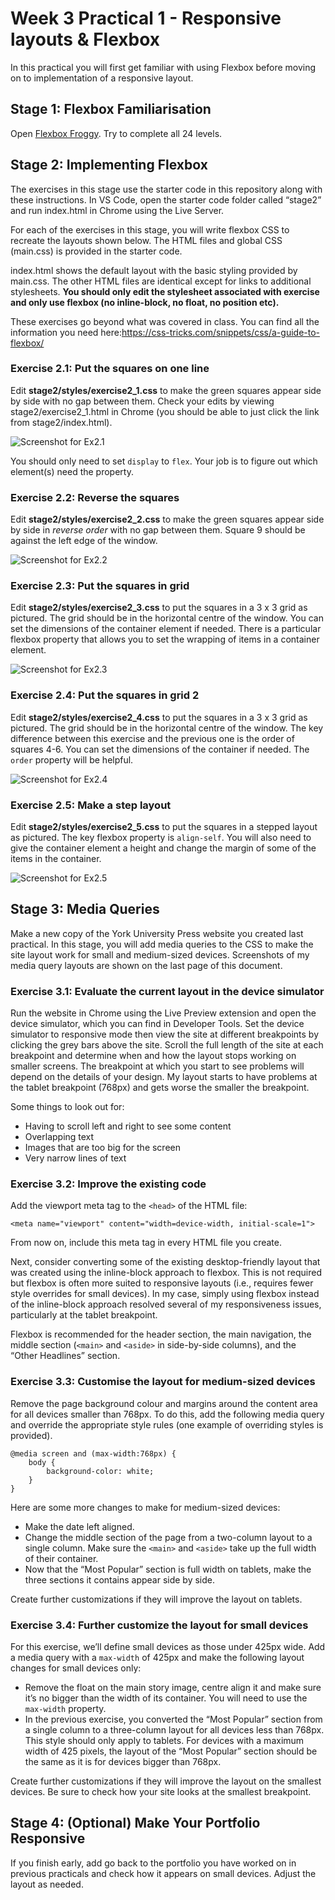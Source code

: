 # Week 3 Practical 1 - Responsive layouts & Flexbox

In this practical you will first get familiar with using Flexbox before moving on to implementation of a responsive layout.

## Stage 1: Flexbox Familiarisation 
Open [Flexbox Froggy](http://flexboxfroggy.com/). Try to complete all 24 levels.

## Stage 2: Implementing Flexbox

The exercises in this stage use the starter code in this repository along with these instructions. In VS Code, open the starter code folder called “stage2” and run index.html in Chrome using the Live Server.

For each of the exercises in this stage, you will write flexbox CSS to recreate the layouts shown below. The HTML files and global CSS (main.css) is provided in the starter code. 

index.html shows the default layout with the basic styling provided by main.css. The other HTML files are identical except for links to additional stylesheets. **You should only edit the stylesheet associated with exercise and only use flexbox (no inline-block, no float, no position etc).**

These exercises go beyond what was covered in class. You can find all the information you need here:[https://css-tricks.com/snippets/css/a-guide-to-flexbox/ ](https://css-tricks.com/snippets/css/a-guide-to-flexbox/ )

### Exercise 2.1: Put the squares on one line
Edit **stage2/styles/exercise2_1.css** to make the green squares appear side by side with no gap between them. 
Check your edits by viewing stage2/exercise2_1.html in Chrome (you should be able to just click the link from stage2/index.html).

![Screenshot for Ex2.1](https://github.com/IM-WADD/Week3Practical1/assets/5978932/7dde3a22-f39c-4ef5-8024-ac7f1c55116d)

You should only need to set `display` to `flex`. Your job is to figure out which element(s) need the property.

### Exercise 2.2: Reverse the squares
Edit **stage2/styles/exercise2_2.css** to make the green squares appear side by side in _reverse order_ with no gap between them. Square 9 should be against the left edge of the window.

![Screenshot for Ex2.2](https://github.com/IM-WADD/Week3Practical1/assets/5978932/98b1ebd5-616f-47e3-8262-b286e8925eda)

### Exercise 2.3: Put the squares in grid
Edit **stage2/styles/exercise2_3.css** to put the squares in a 3 x 3 grid as pictured. The grid should be in the horizontal centre of the window. You can set the dimensions of the container element if needed. There is a particular flexbox property that allows you to set the wrapping of items in a container element.

![Screenshot for Ex2.3](https://github.com/IM-WADD/Week3Practical1/assets/5978932/be2014fd-eba6-46ab-982c-4fb26ee1bdfb)

### Exercise 2.4: Put the squares in grid 2
Edit **stage2/styles/exercise2_4.css** to put the squares in a 3 x 3 grid as pictured. The grid should be in the horizontal centre of the window. The key difference between this exercise and the previous one is the order of squares 4-6. You can set the dimensions of the container if needed. The `order` property will be helpful.

![Screenshot for Ex2.4](https://github.com/IM-WADD/Week3Practical1/assets/5978932/dc3cf570-f768-4681-9140-4dcde236010e)

### Exercise 2.5: Make a step layout
Edit **stage2/styles/exercise2_5.css** to put the squares in a stepped layout as pictured. The key flexbox property is `align-self`. You will also need to give the container element a height and change the margin of some of the items in the container.

![Screenshot for Ex2.5](https://github.com/IM-WADD/Week3Practical1/assets/5978932/a70e4a80-e5ab-4302-a2ac-ab3bdf51d4e4)

## Stage 3: Media Queries
Make a new copy of the York University Press website you created last practical. In this stage, you will add media queries to the CSS to make the site layout work for small and medium-sized devices. Screenshots of my media query layouts are shown on the last page of this document.

### Exercise 3.1: Evaluate the current layout in the device simulator
Run the website in Chrome using the Live Preview extension and open the device simulator, which you can find in Developer Tools. Set the device simulator to responsive mode then view the site at different breakpoints by clicking the grey bars above the site. Scroll the full length of the site at each breakpoint and determine when and how the layout stops working on smaller screens. The breakpoint at which you start to see problems will depend on the details of your design. My layout starts to have problems at the tablet breakpoint (768px) and gets worse the smaller the breakpoint.

Some things to look out for:
- Having to scroll left and right to see some content
- Overlapping text
- Images that are too big for the screen
- Very narrow lines of text

### Exercise 3.2: Improve the existing code
Add the viewport meta tag to the `<head>` of the HTML file:
```
<meta name="viewport" content="width=device-width, initial-scale=1">
```

From now on, include this meta tag in every HTML file you create.

Next, consider converting some of the existing desktop-friendly layout that was created using the inline-block approach to flexbox. This is not required but flexbox is often more suited to responsive layouts (i.e., requires fewer style overrides for small devices). In my case, simply using flexbox instead of the inline-block approach resolved several of my responsiveness issues, particularly at the tablet breakpoint.

Flexbox is recommended for the header section, the main navigation, the middle section (`<main>` and `<aside>` in side-by-side columns), and the “Other Headlines” section.

### Exercise 3.3: Customise the layout for medium-sized devices
Remove the page background colour and margins around the content area for all devices smaller than 768px. To do this, add the following media query and override the appropriate style rules (one example of overriding styles is provided).
```
@media screen and (max-width:768px) {
    body {
        background-color: white;
    }
}
```
Here are some more changes to make for medium-sized devices:
- Make the date left aligned.
- Change the middle section of the page from a two-column layout to a single column. Make sure the `<main>` and `<aside>` take up the full width of their container.
- Now that the “Most Popular” section is full width on tablets, make the three sections it contains appear side by side.

Create further customizations if they will improve the layout on tablets.

### Exercise 3.4: Further customize the layout for small devices
For this exercise, we’ll define small devices as those under 425px wide. Add a media query with a `max-width` of 425px and make the following layout changes for small devices only:
- Remove the float on the main story image, centre align it and make sure it’s no bigger than the width of its container. You will need to use the `max-width` property.
- In the previous exercise, you converted the “Most Popular” section from a single column to a three-column layout for all devices less than 768px. This style should only apply to tablets. For devices with a maximum width of 425 pixels, the layout of the “Most Popular” section should be the same as it is for devices bigger than 768px.

Create further customizations if they will improve the layout on the smallest devices. Be sure to check how your site looks at the smallest breakpoint.

## Stage 4: (Optional) Make Your Portfolio Responsive
If you finish early, add go back to the portfolio you have worked on in previous practicals and check how it appears on small devices. Adjust the layout as needed.

